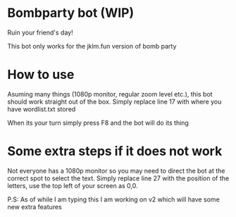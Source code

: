 # Bombparty bot (WIP)
Ruin your friend's day!

This bot only works for the jklm.fun version of bomb party

# How to use
Asuming many things (1080p monitor, regular zoom level etc.), this bot should work straight out of the box. Simply replace line 17 with where you have wordlist.txt stored

When its your turn simply press F8 and the bot will do its thing

# Some extra steps if it does not work
Not everyone has a 1080p monitor so you may need to direct the bot at the correct spot to select the text. Simply replace line 27 with the position of the letters, use the top left of your screen as 0,0.

P.S: As of while I am typing this I am working on v2 which will have some new extra features
